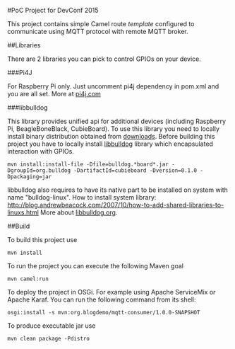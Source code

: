 #PoC Project for DevConf 2015 

This project contains simple Camel route *template* configured to communicate using MQTT protocol with remote MQTT broker.

##Libraries

There are 2 libraries you can pick to control GPIOs on your device.

###Pi4J

For Raspberry Pi only. Just uncomment pi4j dependency in pom.xml and you are all set. More at [pi4j.com](http://pi4j.com/)

###libbulldog

This library provides unified api for additional devices (including Raspberry Pi, BeagleBoneBlack, CubieBoard). To use this library you need to locally install binary distribution obtained from [downloads](http://libbulldog.org/bulldog/downloads/).
Before building this project you have to locally install [libbulldog](http://libbulldog.org/bulldog) library which encapsulated interaction with GPIOs. 

	mvn install:install-file -Dfile=bulldog.*board*.jar -DgroupId=org.bulldog -DartifactId=cubieboard -Dversion=0.1.0 -Dpackaging=jar

libbulldog also requires to have its native part to be installed on system with name "bulldog-linux". How to install system library: http://blog.andrewbeacock.com/2007/10/how-to-add-shared-libraries-to-linuxs.html
More about [libbulldog.org](http://libbulldog.org/bulldog/tutorial/).

##Build

To build this project use

	mvn install

To run the project you can execute the following Maven goal

	mvn camel:run

To deploy the project in OSGi. For example using Apache ServiceMix
or Apache Karaf. You can run the following command from its shell:

    osgi:install -s mvn:org.blogdemo/mqtt-consumer/1.0.0-SNAPSHOT
    
To produce executable jar use
	
	mvn clean package -Pdistro 